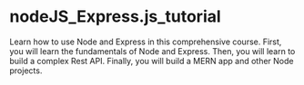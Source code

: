 # nodeJS_Express.js_tutorial
Learn how to use Node and Express in this comprehensive course. First, you will learn the fundamentals of Node and Express. Then, you will learn to build a complex Rest API. Finally, you will build a MERN app and other Node projects.

